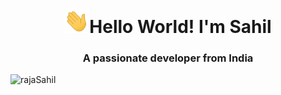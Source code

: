 <h1 align="center"><img src="https://github.com/rajaSahil/rajaSahil/blob/main/images/Hi.gif" width="40px" />Hello World! I'm Sahil</h1>
<h3 align="center">A passionate developer from India</h3>
<p align="left"> <img src="https://komarev.com/ghpvc/?username=rajaSahil" alt="rajaSahil" /> </p>
<!--
**rajaSahil/rajaSahil** is a ✨ _special_ ✨ repository because its `README.md` (this file) appears on your GitHub profile.

Here are some ideas to get you started:

- 🔭 I’m currently working on ...
- 🌱 I’m currently learning ...
- 👯 I’m looking to collaborate on ...
- 🤔 I’m looking for help with ...
- 💬 Ask me about ...
- 📫 How to reach me: ...
- 😄 Pronouns: ...
- ⚡ Fun fact: ...
  -->
